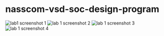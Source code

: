 # nasscom-vsd-soc-design-program
![lab1 screenshot 1](https://github.com/user-attachments/assets/add39d23-0e40-4d19-9301-10cb59da8ca0)
![lab 1 screenshot 2](https://github.com/user-attachments/assets/3a0ca7cd-7dbb-4e9d-a09f-6ba550578c0f)
![lab 1 screenshot 3](https://github.com/user-attachments/assets/7ba99a5d-26f0-496d-a293-8a1aad4ef124)
![lab 1 screenshot 4](https://github.com/user-attachments/assets/b827359c-b0f2-418c-9ccd-75d7ade5bb0e)
